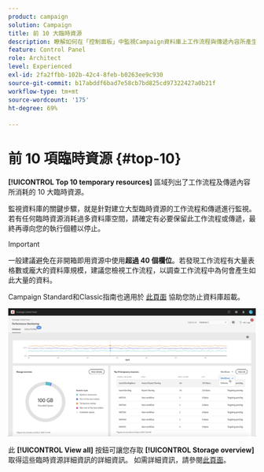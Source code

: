 ```yaml
---
product: campaign
solution: Campaign
title: 前 10 大臨時資源
description: 瞭解如何在「控制面板」中監視Campaign資料庫上工作流程與傳遞內容所產生的10大臨時資源。
feature: Control Panel
role: Architect
level: Experienced
exl-id: 2fa2ffbb-102b-42c4-8feb-b0263ee9c930
source-git-commit: b17abddf6bad7e58cb7bd825cd97322427a0b21f
workflow-type: tm+mt
source-wordcount: '175'
ht-degree: 69%

---
```


# 前 10 項臨時資源 {#top-10}

**[!UICONTROL Top 10 temporary resources]** 區域列出了工作流程及傳遞內容所消耗的 10 大臨時資源。

監視資料庫的關鍵步驟，就是針對建立大型臨時資源的工作流程和傳遞進行監視。若有任何臨時資源消耗過多資料庫空間，請確定有必要保留此工作流程或傳遞，最終再導向您的執行個體以停止。

>[!IMPORTANT]
>
>一般建議避免在非開箱即用資源中使用&#x200B;**超過 40 個欄位**。若發現工作流程有大量表格數或龐大的資料庫規模，建議您檢視工作流程，以調查工作流程中為何會產生如此大量的資料。
>
>Campaign Standard和Classic指南也適用於 [此頁面](database-preventing-overload.md) 協助您防止資料庫超載。

![](assets/database-top10.png)

此 **[!UICONTROL View all]** 按鈕可讓您存取 **[!UICONTROL Storage overview]** 取得這些臨時資源詳細資訊的詳細資訊。 如需詳細資訊，請參閱[此頁面](database-storage-overview.md)。
